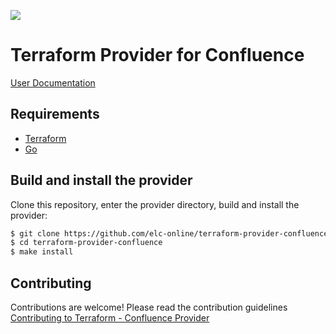 ![](https://github.com/elc-online/terraform-provider-confluence/workflows/Build%20and%20Test/badge.svg)

# Terraform Provider for Confluence

[User Documentation](https://elc-online.github.io/terraform-provider-confluence/)

## Requirements

- [Terraform](https://www.terraform.io/downloads.html)
- [Go](https://golang.org/doc/install)

## Build and install the provider

Clone this repository, enter the provider directory, build and install the provider:

```sh
$ git clone https://github.com/elc-online/terraform-provider-confluence.git
$ cd terraform-provider-confluence
$ make install
```

## Contributing

Contributions are welcome! Please read the contribution guidelines [Contributing to Terraform - Confluence Provider](.github/CONTRIBUTING.md)
